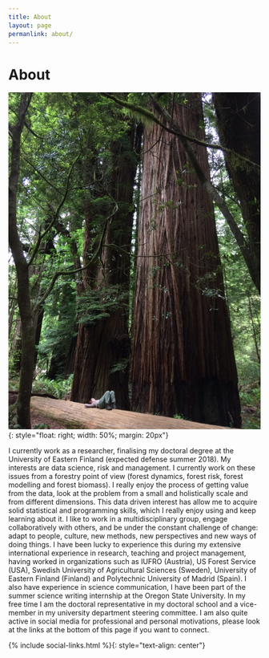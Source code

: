 ```yaml
---
title: About
layout: page
permanlink: about/
---
```

# About

![](/assets/images/Crater-Lake-RedWoods-233.jpg){: style="float: right; width: 50%; margin: 20px"}

I currently work as a researcher, finalising my doctoral degree at the University of Eastern Finland (expected defense summer 2018). My interests are data science, risk and management. I currently work on these issues from a forestry point of view  (forest dynamics, forest risk, forest modelling and forest biomass). I really enjoy the process of getting value from the data, look at the problem from a small and holistically scale and from different dimensions. This data driven interest has allow me to acquire solid statistical and programming skills, which I really enjoy using and keep learning about it.   I like to work in a multidisciplinary group, engage collaboratively with others, and be under the constant challenge of change: adapt to people, culture, new methods, new perspectives and new ways of doing things.  I have been lucky to experience this during my extensive international experience in research, teaching and project management, having worked in organizations such as IUFRO (Austria), US Forest Service (USA), Swedish University of Agricultural Sciences (Sweden), University of Eastern Finland (Finland) and Polytechnic University of Madrid (Spain). I also have experience in science communication, I have been part of the summer science writing internship at the Oregon State University. In my free time I am the doctoral representative in my doctoral school and a vice-member in my university department steering committee. I am also quite active in social media for professional and personal motivations, please look at the links at the bottom of this page if you want to connect.

{% include social-links.html %}{: style="text-align: center"}